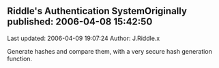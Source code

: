 ## Riddle's Authentication SystemOriginally published: 2006-04-08 15:42:50 
Last updated: 2006-04-09 19:07:24 
Author: J.Riddle.x  
 
Generate hashes and compare them, with a very secure hash generation function.